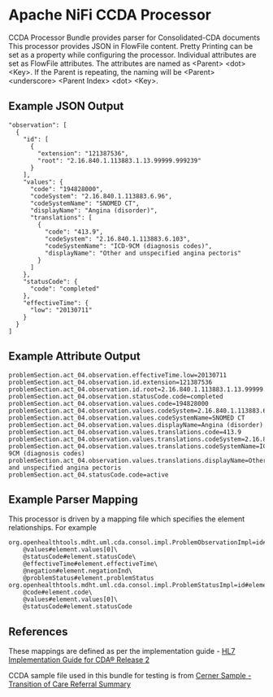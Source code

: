 <!--
  Licensed to the Apache Software Foundation (ASF) under one or more
  contributor license agreements.  See the NOTICE file distributed with
  this work for additional information regarding copyright ownership.
  The ASF licenses this file to You under the Apache License, Version 2.0
  (the "License"); you may not use this file except in compliance with
  the License.  You may obtain a copy of the License at
      http://www.apache.org/licenses/LICENSE-2.0
  Unless required by applicable law or agreed to in writing, software
  distributed under the License is distributed on an "AS IS" BASIS,
  WITHOUT WARRANTIES OR CONDITIONS OF ANY KIND, either express or implied.
  See the License for the specific language governing permissions and
  limitations under the License.
-->

# Apache NiFi CCDA Processor

CCDA Processor Bundle provides parser for Consolidated-CDA documents
This processor provides JSON in FlowFile content. Pretty Printing can be set as a property while configuring the processor.
Individual attributes are set as FlowFile attributes. The attributes are named as \<Parent\> \<dot\> \<Key\>.
If the Parent is repeating, the naming will be \<Parent\> \<underscore\> \<Parent Index\> \<dot\> \<Key\>. 

## Example JSON Output
	"observation": [
	  {
	    "id": [
	      {
	        "extension": "121387536",
	        "root": "2.16.840.1.113883.1.13.99999.999239"
	      }
	    ],
	    "values": {
	      "code": "194828000",
	      "codeSystem": "2.16.840.1.113883.6.96",
	      "codeSystemName": "SNOMED CT",
	      "displayName": "Angina (disorder)",
	      "translations": [
	        {
	          "code": "413.9",
	          "codeSystem": "2.16.840.1.113883.6.103",
	          "codeSystemName": "ICD-9CM (diagnosis codes)",
	          "displayName": "Other and unspecified angina pectoris"
	        }
	      ]
	    },
	    "statusCode": {
	      "code": "completed"
	    },
	    "effectiveTime": {
	      "low": "20130711"
	    }
	  }
	]


## Example Attribute Output
	problemSection.act_04.observation.effectiveTime.low=20130711
	problemSection.act_04.observation.id.extension=121387536
	problemSection.act_04.observation.id.root=2.16.840.1.113883.1.13.99999.999239
	problemSection.act_04.observation.statusCode.code=completed
	problemSection.act_04.observation.values.code=194828000
	problemSection.act_04.observation.values.codeSystem=2.16.840.1.113883.6.96
	problemSection.act_04.observation.values.codeSystemName=SNOMED CT
	problemSection.act_04.observation.values.displayName=Angina (disorder)
	problemSection.act_04.observation.values.translations.code=413.9
	problemSection.act_04.observation.values.translations.codeSystem=2.16.840.1.113883.6.103
	problemSection.act_04.observation.values.translations.codeSystemName=ICD-9CM (diagnosis codes)
	problemSection.act_04.observation.values.translations.displayName=Other and unspecified angina pectoris
	problemSection.act_04.statusCode.code=active

## Example Parser Mapping
This processor is driven by a mapping file which specifies the element relationships. For example

	org.openhealthtools.mdht.uml.cda.consol.impl.ProblemObservationImpl=id#element.ids\
		@values#element.values[0]\
		@statusCode#element.statusCode\
		@effectiveTime#element.effectiveTime\
		@negation#element.negationInd\
		@problemStatus#element.problemStatus
	org.openhealthtools.mdht.uml.cda.consol.impl.ProblemStatusImpl=id#element.id\
		@code#element.code\
		@values#element.values[0]\
		@statusCode#element.statusCode

## References
These mappings are defined as per the implementation guide - [HL7 Implementation Guide for CDA® Release 2](http://www.hl7.org/documentcenter/public/standards/dstu/CDAR2_IG_IHE_CONSOL_DSTU_R1dot1_2012JUL.zip)

CCDA sample file used in this bundle for testing is from [Cerner Sample - Transition of Care Referral Summary](https://github.com/chb/sample_ccdas/blob/master/Cerner%20Samples/Transition_of_Care_Referral_Summary.xml)
